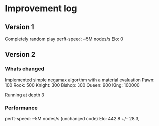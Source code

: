 # Improvement log

## Version 1
Completely random play
perft-speed: ~5M nodes/s 
Elo: 0

## Version 2
### Whats changed
Implemented simple negamax algorithm with a material evaluation
Pawn: 100
Rook: 500
Knight: 300
Bishop: 300
Queen: 900
King: 100000

Running at depth 3

### Performance
perft-speed: ~5M nodes/s (unchanged code)
Elo: 442.8 +/- 28.3,

